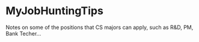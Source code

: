 # MyJobHuntingTips
Notes on some of the positions that CS majors can apply, such as R&amp;D, PM, Bank Techer...
